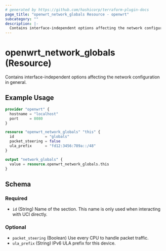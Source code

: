 ```yaml
---
# generated by https://github.com/hashicorp/terraform-plugin-docs
page_title: "openwrt_network_globals Resource - openwrt"
subcategory: ""
description: |-
  Contains interface-independent options affecting the network configuration in general.
---
```


# openwrt_network_globals (Resource)

Contains interface-independent options affecting the network configuration in general.

## Example Usage

```terraform
provider "openwrt" {
  hostname = "localhost"
  port     = 8080
}

resource "openwrt_network_globals" "this" {
  id              = "globals"
  packet_steering = false
  ula_prefix      = "fd12:3456:789a::/48"
}

output "network_globals" {
  value = resource.openwrt_network_globals.this
}
```

<!-- schema generated by tfplugindocs -->
## Schema

### Required

- `id` (String) Name of the section. This name is only used when interacting with UCI directly.

### Optional

- `packet_steering` (Boolean) Use every CPU to handle packet traffic.
- `ula_prefix` (String) IPv6 ULA prefix for this device.


